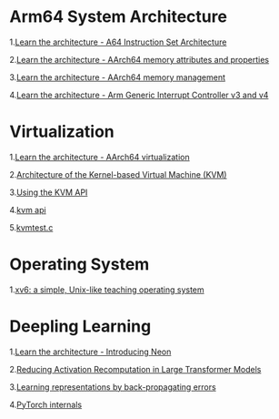# Arm64 System Architecture
1.[Learn the architecture - A64 Instruction Set Architecture](https://developer.arm.com/documentation/102374/0101/Overview)

2.[Learn the architecture - AArch64 memory
attributes and properties](https://developer.arm.com/documentation/102376/0200)

3.[Learn the architecture - AArch64 memory management](https://developer.arm.com/documentation/101811/0103)

4.[Learn the architecture - Arm Generic Interrupt Controller v3 and v4](https://developer.arm.com/documentation/198123/0302)

# Virtualization
1.[Learn the architecture - AArch64 virtualization](https://developer.arm.com/documentation/102142/latest/)

2.[Architecture of the Kernel-based Virtual Machine (KVM)](http://www.linux-kongress.org/2010/slides/KVM-Architecture-LK2010.pdf)

3.[Using the KVM API](https://lwn.net/Articles/658511/)

4.[kvm api](https://kernel.org/doc/Documentation/virtual/kvm/api.txt)

5.[kvmtest.c](https://lwn.net/Articles/658512/)

# Operating System
1.[xv6: a simple, Unix-like teaching operating system](https://pdos.csail.mit.edu/6.828/2023/xv6/book-riscv-rev3.pdf)

# Deepling Learning
1.[Learn the architecture - Introducing Neon](https://developer.arm.com/documentation/102474/0100)

2.[Reducing Activation Recomputation in Large Transformer Models](https://arxiv.org/pdf/2205.05198.pdf)

3.[Learning representations by back-propagating errors](https://www.iro.umontreal.ca/~vincentp/ift3395/lectures/backprop_old.pdf)

4.[PyTorch internals](http://web.mit.edu/~ezyang/Public/pytorch-internals.pdf)
